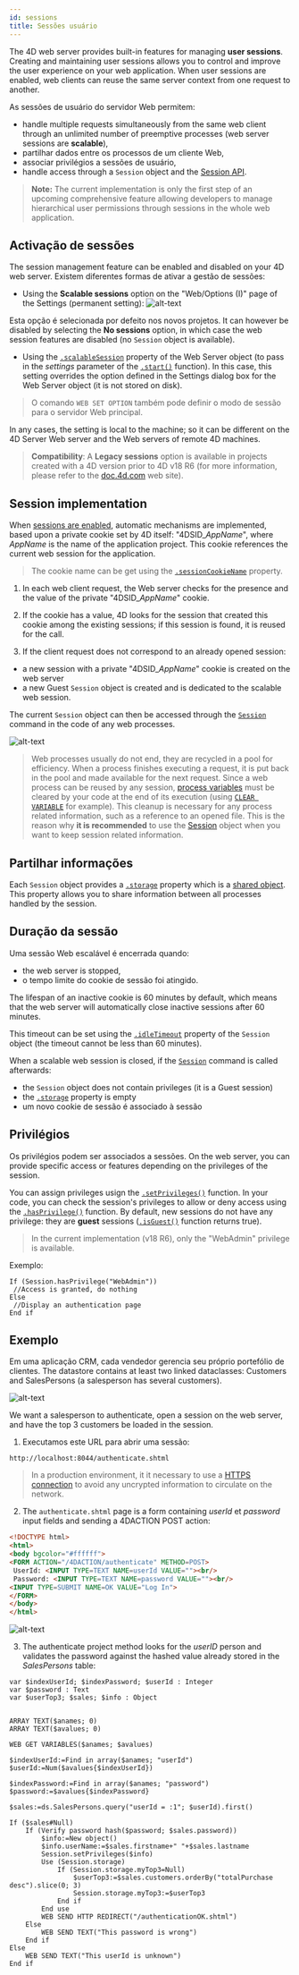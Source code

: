 ```yaml
---
id: sessions
title: Sessões usuário
---
```


The 4D web server provides built-in features for managing **user sessions**. Creating and maintaining user sessions allows you to control and improve the user experience on your web application. When user sessions are enabled, web clients can reuse the same server context from one request to another.

As sessões de usuário do servidor Web permitem:

- handle multiple requests simultaneously from the same web client through an unlimited number of preemptive processes (web server sessions are **scalable**),
- partilhar dados entre os processos de um cliente Web,
- associar privilégios a sessões de usuário,
- handle access through a `Session` object and the [Session API](API/SessionClass.md).

> **Note:** The current implementation is only the first step of an upcoming comprehensive feature allowing developers to manage hierarchical user permissions through sessions in the whole web application.

## Activação de sessões

The session management feature can be enabled and disabled on your 4D web server. Existem diferentes formas de ativar a gestão de sessões:

- Using the **Scalable sessions** option on the "Web/Options (I)" page of the Settings (permanent setting): ![alt-text](../assets/en/WebServer/settingsSession.png)

Esta opção é selecionada por defeito nos novos projetos. It can however be disabled by selecting the **No sessions** option, in which case the web session features are disabled (no `Session` object is available).

- Using the [`.scalableSession`](API/WebServerClass.md#scalablesession) property of the Web Server object (to pass in the *settings* parameter of the [`.start()`](API/WebServerClass.md#start) function). In this case, this setting overrides the option defined in the Settings dialog box for the Web Server object (it is not stored on disk).

> O comando `WEB SET OPTION` também pode definir o modo de sessão para o servidor Web principal.

In any cases, the setting is local to the machine; so it can be different on the 4D Server Web server and the Web servers of remote 4D machines.

> **Compatibility**: A **Legacy sessions** option is available in projects created with a 4D version prior to 4D v18 R6 (for more information, please refer to the [doc.4d.com](https://doc.4d.com) web site).

## Session implementation

When [sessions are enabled](#enabling-sessions), automatic mechanisms are implemented, based upon a private cookie set by 4D itself: "4DSID_*AppName*", where *AppName* is the name of the application project. This cookie references the current web session for the application.

> The cookie name can be get using the [`.sessionCookieName`](API/WebServerClass.md#sessioncookiename) property.

1. In each web client request, the Web server checks for the presence and the value of the private "4DSID_*AppName*" cookie.

2. If the cookie has a value, 4D looks for the session that created this cookie among the existing sessions; if this session is found, it is reused for the call.

2. If the client request does not correspond to an already opened session:

- a new session with a private "4DSID_*AppName*" cookie is created on the web server
- a new Guest `Session` object is created and is dedicated to the scalable web session.

The current `Session` object can then be accessed through the [`Session`](API/SessionClass.md#session) command in the code of any web processes.

![alt-text](../assets/en/WebServer/schemaSession.png)

> Web processes usually do not end, they are recycled in a pool for efficiency. When a process finishes executing a request, it is put back in the pool and made available for the next request. Since a web process can be reused by any session, [process variables](Concepts/variables.md#process-variables) must be cleared by your code at the end of its execution (using [`CLEAR VARIABLE`](https://doc.4d.com/4dv18/help/command/en/page89.html) for example). This cleanup is necessary for any process related information, such as a reference to an opened file. This is the reason why **it is recommended** to use the [Session](API/SessionClass.md) object when you want to keep session related information.

## Partilhar informações

Each `Session` object provides a [`.storage`](API/SessionClass.md#storage) property which is a [shared object](Concepts/shared.md). This property allows you to share information between all processes handled by the session.

## Duração da sessão

Uma sessão Web escalável é encerrada quando:

- the web server is stopped,
- o tempo limite do cookie de sessão foi atingido.

The lifespan of an inactive cookie is 60 minutes by default, which means that the web server will automatically close inactive sessions after 60 minutes.

This timeout can be set using the [`.idleTimeout`](API/SessionClass.md#idletimeout) property of the `Session` object (the timeout cannot be less than 60 minutes).

When a scalable web session is closed, if the [`Session`](API/SessionClass.md#session) command is called afterwards:

- the `Session` object does not contain privileges (it is a Guest session)
- the [`.storage`](API/SessionClass.md#storage) property is empty
- um novo cookie de sessão é associado à sessão

## Privilégios

Os privilégios podem ser associados a sessões. On the web server, you can provide specific access or features depending on the privileges of the session.

You can assign privileges usign the [`.setPrivileges()`](API/SessionClass.md#setprivileges) function. In your code, you can check the session's privileges to allow or deny access using the [`.hasPrivilege()`](API/SessionClass.md#hasprivilege) function. By default, new sessions do not have any privilege: they are **guest** sessions ([`.isGuest()`](API/SessionClass.md#isguest) function returns true).

> In the current implementation (v18 R6), only the "WebAdmin" privilege is available.

Exemplo:

```4d
If (Session.hasPrivilege("WebAdmin"))
 //Access is granted, do nothing
Else
 //Display an authentication page
End if
```

## Exemplo

Em uma aplicação CRM, cada vendedor gerencia seu próprio portefólio de clientes. The datastore contains at least two linked dataclasses: Customers and SalesPersons (a salesperson has several customers).

![alt-text](../assets/en/WebServer/exampleSession.png)

We want a salesperson to authenticate, open a session on the web server, and have the top 3 customers be loaded in the session.

1. Executamos este URL para abrir uma sessão:

```
http://localhost:8044/authenticate.shtml
```

> In a production environment, it it necessary to use a [HTTPS connection](API/WebServerClass.md#httpsenabled) to avoid any uncrypted information to circulate on the network.

2. The `authenticate.shtml` page is a form containing *userId* et *password* input fields and sending a 4DACTION POST action:

```html
<!DOCTYPE html>
<html>
<body bgcolor="#ffffff">
<FORM ACTION="/4DACTION/authenticate" METHOD=POST>
 UserId: <INPUT TYPE=TEXT NAME=userId VALUE=""><br/>
 Password: <INPUT TYPE=TEXT NAME=password VALUE=""><br/>
<INPUT TYPE=SUBMIT NAME=OK VALUE="Log In">
</FORM>
</body>
</html>
```

![alt-text](../assets/en/WebServer/authenticate.png)

3. The authenticate project method looks for the *userID* person and validates the password against the hashed value already stored in the *SalesPersons* table:

```4d
var $indexUserId; $indexPassword; $userId : Integer
var $password : Text
var $userTop3; $sales; $info : Object


ARRAY TEXT($anames; 0)
ARRAY TEXT($avalues; 0)

WEB GET VARIABLES($anames; $avalues)

$indexUserId:=Find in array($anames; "userId")
$userId:=Num($avalues{$indexUserId})

$indexPassword:=Find in array($anames; "password")
$password:=$avalues{$indexPassword}

$sales:=ds.SalesPersons.query("userId = :1"; $userId).first()

If ($sales#Null)
    If (Verify password hash($password; $sales.password))
        $info:=New object()
        $info.userName:=$sales.firstname+" "+$sales.lastname
        Session.setPrivileges($info)
        Use (Session.storage)
            If (Session.storage.myTop3=Null)
                $userTop3:=$sales.customers.orderBy("totalPurchase desc").slice(0; 3)
                Session.storage.myTop3:=$userTop3
            End if 
        End use 
        WEB SEND HTTP REDIRECT("/authenticationOK.shtml")
    Else 
        WEB SEND TEXT("This password is wrong")
    End if 
Else 
    WEB SEND TEXT("This userId is unknown")
End if 
```
